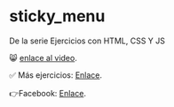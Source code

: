 # sticky_menu
De la serie Ejercicios con HTML, CSS Y JS

😸 [enlace al video](https://youtu.be/q_7a-tBm6Dw).

✅ Más ejercicios: [Enlace](https://youtube.com/playlist?list=PLy0P0mvWu_AGhyjEVjhR0WP5U4jLAzrvE).

👉Facebook: [Enlace](https://www.facebook.com/felixcastro003).
